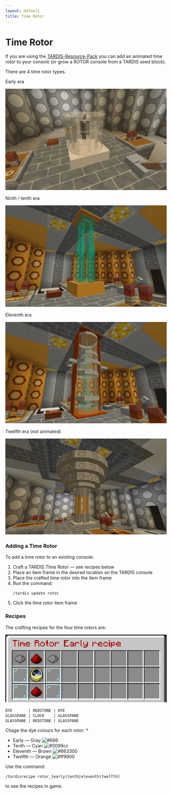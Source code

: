 ```yaml
---
layout: default
title: Time Rotor
---
```


# Time Rotor

If you are using the [TARDIS-Resource-Pack](http://tardisjenkins.duckdns.org:8080/job/TARDIS-Resource-Pack/) you can add an animated time rotor to your console (or grow a ROTOR console from a TARDIS seed block).

There are 4 time rotor types.

Early era

![Early era time rotor](images/docs/early_time_rotor.gif)

Ninth / tenth era

![Time rotor](images/docs/time_rotor.gif)

Eleventh era

![Eleventh era time rotor](images/docs/copper_time_rotor.gif)

Twelfth era (not animated)

![Twelfth era time rotor](images/docs/round_time_rotor.jpg)

### Adding a Time Rotor

To add a time rotor to an existing console:

1. Craft a TARDIS TIme Rotor &mdash; see recipes below
2. Place an item frame in the desired location on the TARDIS console
3. Place the crafted time rotor into the item frame
4. Run the command:
   ```
   /tardis update rotor
   ```
5. Click the time rotor item frame

### Recipes

The crafting recipes for the four time rotors are:

![Time Rotor Recipes](images/docs/time_rotor_recipes.gif)
```
DYE       | REDSTONE | DYE
GLASSPANE | CLOCK    | GLASSPANE
GLASSPANE | REDSTONE | GLASSPANE
```
Chage the dye colours for each rotor:
* 
* Early &mdash; Gray ![#666](https://via.placeholder.com/15/666/000000?text=+)
* Tenth &mdash; Cyan ![#0099cc](https://via.placeholder.com/15/0099cc/000000?text=+)
* Eleventh &mdash; Brown ![#663300](https://via.placeholder.com/15/663300/000000?text=+)
* Twelfth &mdash; Orange ![#ff9900](https://via.placeholder.com/15/ff9900/000000?text=+)

Use the command:
```
/tardisrecipe rotor_[early|tenth|eleventh|twelfth]
```
to see the recipes in game.
